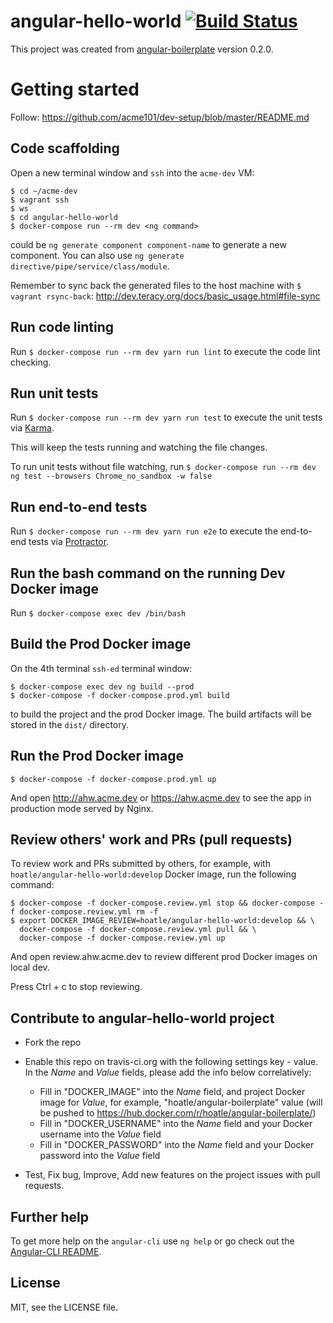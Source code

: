 # angular-hello-world [![Build Status](https://travis-ci.org/teracyhq/angular-hello-world.svg?branch=develop)](https://travis-ci.org/teracyhq/angular-hello-world)


This project was created from [angular-boilerplate](https://github.com/teracyhq/angular-boilerplate)
version 0.2.0.


# Getting started

Follow: https://github.com/acme101/dev-setup/blob/master/README.md


## Code scaffolding

Open a new terminal window and `ssh` into the `acme-dev` VM:

```
$ cd ~/acme-dev
$ vagrant ssh
$ ws
$ cd angular-hello-world
$ docker-compose run --rm dev <ng command>
```

<ng command> could be `ng generate component component-name` to generate a new component. You can
also use `ng generate directive/pipe/service/class/module`.

Remember to sync back the generated files to the host machine with `$ vagrant rsync-back`:
http://dev.teracy.org/docs/basic_usage.html#file-sync


## Run code linting

Run `$ docker-compose run --rm dev yarn run lint` to execute the code lint checking.


## Run unit tests

Run `$ docker-compose run --rm dev yarn run test` to execute the unit tests via [Karma](https://karma-runner.github.io).

This will keep the tests running and watching the file changes.

To run unit tests without file watching, run `$ docker-compose run --rm dev ng test --browsers Chrome_no_sandbox -w false`


## Run end-to-end tests

Run `$ docker-compose run --rm dev yarn run e2e` to execute the end-to-end tests via [Protractor](http://www.protractortest.org/).


## Run the bash command on the running Dev Docker image

Run `$ docker-compose exec dev /bin/bash`


## Build the Prod Docker image

On the 4th terminal `ssh-ed` terminal window:

```
$ docker-compose exec dev ng build --prod
$ docker-compose -f docker-compose.prod.yml build
```

to build the project and the prod Docker image. The build artifacts will be stored in the `dist/`
directory.


## Run the Prod Docker image

```
$ docker-compose -f docker-compose.prod.yml up
```

And open http://ahw.acme.dev or https://ahw.acme.dev to see the app in production mode served by Nginx.


## Review others' work and PRs (pull requests)


To review work and PRs submitted by others, for example, with `hoatle/angular-hello-world:develop`
Docker image, run the following command:

```
$ docker-compose -f docker-compose.review.yml stop && docker-compose -f docker-compose.review.yml rm -f
$ export DOCKER_IMAGE_REVIEW=hoatle/angular-hello-world:develop && \
  docker-compose -f docker-compose.review.yml pull && \
  docker-compose -f docker-compose.review.yml up
```

And open review.ahw.acme.dev to review different prod Docker images on local dev.

Press Ctrl + c to stop reviewing.

## Contribute to angular-hello-world project

- Fork the repo

- Enable this repo on travis-ci.org with the following settings key - value.
  In the *Name* and *Value* fields, please add the info below correlatively: 
  + Fill in "DOCKER_IMAGE" into the *Name* field, and project Docker image for *Value*, for example, "hoatle/angular-boilerplate" value (will be pushed to https://hub.docker.com/r/hoatle/angular-boilerplate/)
  + Fill in "DOCKER_USERNAME" into the *Name* field and your Docker username into the *Value* field
  + Fill in "DOCKER_PASSWORD" into the *Name* field and your Docker password into the *Value* field

- Test, Fix bug, Improve, Add new features on the project issues with pull requests.

## Further help

To get more help on the `angular-cli` use `ng help` or go check out the
[Angular-CLI README](https://github.com/angular/angular-cli/blob/master/README.md).

## License

MIT, see the LICENSE file.
